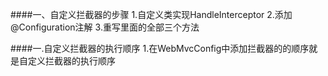 ####一、自定义拦截器的步骤
1.自定义类实现HandleInterceptor
2.添加@Configuration注解
3.重写里面的全部三个方法


####一.自定义拦截器的执行顺序
1.在WebMvcConfig中添加拦截器的的顺序就是自定义拦截器的执行顺序